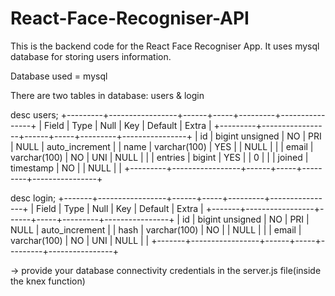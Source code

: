 # React-Face-Recogniser-API
This is the backend code for the React Face Recogniser App. It uses mysql database for storing users information.

Database used = mysql

There are two tables in database: users & login

 desc users;
+---------+-----------------+------+-----+---------+----------------+
| Field   | Type            | Null | Key | Default | Extra          |
+---------+-----------------+------+-----+---------+----------------+
| id      | bigint unsigned | NO   | PRI | NULL    | auto_increment |
| name    | varchar(100)    | YES  |     | NULL    |                |
| email   | varchar(100)    | NO   | UNI | NULL    |                |
| entries | bigint          | YES  |     | 0       |                |
| joined  | timestamp       | NO   |     | NULL    |                |
+---------+-----------------+------+-----+---------+----------------+

desc login;
+-------+-----------------+------+-----+---------+----------------+
| Field | Type            | Null | Key | Default | Extra          |
+-------+-----------------+------+-----+---------+----------------+
| id    | bigint unsigned | NO   | PRI | NULL    | auto_increment |
| hash  | varchar(100)    | NO   |     | NULL    |                |
| email | varchar(100)    | NO   | UNI | NULL    |                |
+-------+-----------------+------+-----+---------+----------------+

-> provide your database connectivity credentials in the server.js file(inside the knex function)
